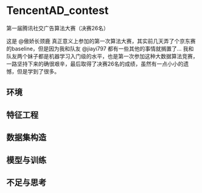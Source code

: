# TencentAD_contest
第一届腾讯社交广告算法大赛（决赛26名）

这是 @傲娇长颈鹿 真正意义上参加的第一次算法大赛，其实前几天弄了个京东赛的baseline，但是因为我和队友 @jiayi797 都有一些其他的事情就搁置了...
我和队友两个妹子都是机器学习入门级的水平，也是第一次参加这种大数据算法竞赛，一路坚持下来的确很艰辛，最后取得了决赛26名的成绩，虽然有一点小小的遗憾，但是学到了很多。

## 环境

## 特征工程

## 数据集构造

## 模型与训练

## 不足与思考
